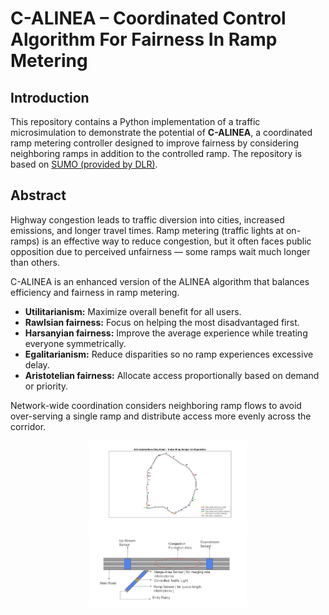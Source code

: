 # C-ALINEA – Coordinated Control Algorithm For Fairness In Ramp Metering

## Introduction
This repository contains a Python implementation of a traffic microsimulation to demonstrate the potential of **C-ALINEA**, a coordinated ramp metering controller designed to improve fairness by considering neighboring ramps in addition to the controlled ramp. The repository is based on [SUMO (provided by DLR)](https://sumo.dlr.de).

## Abstract
Highway congestion leads to traffic diversion into cities, increased emissions, and longer travel times. Ramp metering (traffic lights at on-ramps) is an effective way to reduce congestion, but it often faces public opposition due to perceived unfairness — some ramps wait much longer than others.

C-ALINEA is an enhanced version of the ALINEA algorithm that balances efficiency and fairness in ramp metering.  

- **Utilitarianism:** Maximize overall benefit for all users.  
- **Rawlsian fairness:** Focus on helping the most disadvantaged first.  
- **Harsanyian fairness:** Improve the average experience while treating everyone symmetrically.  
- **Egalitarianism:** Reduce disparities so no ramp experiences excessive delay.  
- **Aristotelian fairness:** Allocate access proportionally based on demand or priority.  

Network-wide coordination considers neighboring ramp flows to avoid over-serving a single ramp and distribute access more evenly across the corridor.


<p align="center">
  <img src="figures/Amsterdam_Studycase.png" alt="Amsterdam Study Case" width="50%"/>
  <img src="figures/Blockscheme_RM.png" alt="Ramp Metering Blockscheme" width="50%"/>
</p>
